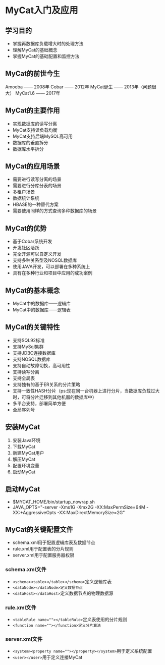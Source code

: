 # MyCat入门及应用

## 学习目的

* 掌握再数据库负载增大时的处理方法
* 理解MyCat的基础概念
* 掌握MyCat的基础配置和监控方法

## MyCat的前世今生

Amoeba —— 2008年
Cobar —— 2012年
MyCat诞生 —— 2013年（问题很大）
MyCat1.6 —— 2017年

## MyCat的主要作用

* 实现数据库的读写分离
* MyCat支持读负载均衡
* MyCat支持后端MySQL高可用
* 数据库的垂直拆分
* 数据库水平拆分

## MyCat的应用场景

* 需要进行读写分离的场景
* 需要进行分库分表的场景
* 多租户场景
* 数据统计系统
* HBASE的一种替代方案
* 需要使用同样的方式查询多种数据库的场景

## MyCat的优势

* 基于Cobar系统开发
* 开发社区活跃
* 完全开源可以自定义开发
* 支持多种关系型及NOSQL数据库
* 使用JAVA开发，可以部署在多种系统上
* 具有在多种行业和项目中应用的成功案例

## MyCat的基本概念

* MyCat中的数据库——逻辑库
* MyCat中的数据库——逻辑表

## MyCat的关键特性

* 支持SQL92标准
* 支持MySql集群
* 支持JDBC连接数据库
* 支持NOSQL数据库
* 支持自动故障切换，高可用性
* 支持读写分离
* 支持全局表
* 支持独有的基于ER关系的分片策略
* 支持一致性HASH分片（ps:现在同一台机器上进行分片，当数据库负载过大时，可将分片迁移到其他机器的数据库中）
* 多平台支持，部署简单方便
* 全局序列号

## 安装MyCat

1. 安装Java环境
1. 下载MyCat
1. 新建MyCat用户
1. 解压MyCat
1. 配置环境变量
1. 启动MyCat

## 启动MyCat

* $MYCAT_HOME/bin/startup_nowrap.sh
* JAVA_OPTS="-server -Xms1G -Xmx2G -XX:MaxPermSize=64M -XX:+AggressiveOpts -XX:MaxDirectMemorySize=2G"

## MyCat的关键配置文件

* schema.xml用于配置逻辑库表及数据节点
* rule.xml用于配置表的分片规则
* server.xml用于配置服务器权限

### schema.xml文件

* `<schema><table></table></schema>`定义逻辑库表
* `<dataNode></dataNode>定义数据节点`
* `<dataHost></dataHost>`定义数据节点的物理数据源

### rule.xml文件

* `<tableRule name=""></tableRule>`定义表使用的分片规则
* `<function name=""></function>定义分片算法`

### server.xml文件

* `<system><property name=""></property></system>`用于定义系统配置
* `<user></user>`用于定义连接MyCat